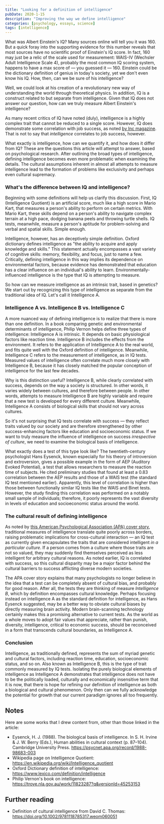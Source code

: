 ```yaml
---
title: "Looking for a definition of intelligence"
pubDate: 2020-1-15
description: "Improving the way we define intelligence"
categories: [psychology, essays, science]
tags: [intelligence]
---
```


What was Albert Einstein's IQ? Many sources online will tell you it was 160. But a quick foray into the supporting evidence for this number reveals that most sources have no scientific proof of Einstein's IQ score. In fact, 160 may just be a relic of the scale used for measurement: WAIS-IV (Wechsler Adult Intelligence Scale 4), probably the most common IQ scoring system, happens to have a max score of — you guessed it — 160. Einstein could be the dictionary definition of genius in today's society, yet we don't even know his IQ. How, then, can we be sure of his intelligence?

Well, we could look at his creation of a revolutionary new way of understanding the world through theoretical physics. In addition, IQ is a construct related to but separate from intelligence. Given that IQ does not answer our question, how can we truly measure Albert Einstein's intelligence?

As many recent critics of IQ have noted (duly), intelligence is a highly complex trait that cannot be reduced to a single score. However, IQ does demonstrate some correlation with job success, as noted [by Inc magazine](https://www.inc.com/business-insider/why-iq-big-factor-future-success-job-performance-according-science-research.html). That is not to say that *intelligence* correlates to job success, however.

What exactly is intelligence, how can we quantify it, and how does it differ from IQ? These are the questions this article will attempt to answer, based on psychological research. After outlining the broad types of intelligence, defining intelligence becomes even more problematic when examining the details. The cultural assumptions inherent in almost all attempts to measure intelligence lead to the formation of problems like exclusivity and perhaps even cultural supremacy.

### What's the difference between IQ and intelligence?

Beginning with some definitions will help us clarify this discussion. First, IQ (Intelligence Quotient) is an artificial score, much like a high score in Mario Kart, that measures a person's ability to perform on certain metrics. With Mario Kart, these skills depend on a person's ability to navigate complex terrain at a high pace, dodging banana peels and throwing turtle shells. IQ tests, meanwhile, measure a person's aptitude for problem-solving and verbal and spatial skills. Simple enough.

Intelligence, however, has an deceptively simple definition. Oxford dictionary defines intelligence as "the ability to acquire and apply knowledge and skills." This statement actually encompasses a vast variety of cognitive skills: memory, flexibility, and focus, just to name a few. Critically, defining intelligence in this way implies its dependence on environmental factors, because evidence has demonstrated that education has a clear influence on an individual's ability to learn. Environmentally-influenced intelligence is the type that IQ is attempting to measure.

So how can we measure intelligence as an intrinsic trait, based in genetics? We start out by recognizing this type of intelligence as separate from the traditional idea of IQ. Let's call it Intelligence A.

### Intelligence A vs. Intelligence B vs. Intelligence C

A more nuanced way of defining intelligence is to realize that there is more than one definition. In a book comparing genetic and environmental determinants of intelligence, Philip Vernon helps define three types of intelligence: Intelligence A is intrinsic. It depends on basic physiological factors like reaction time. Intelligence B includes the effects from the environment. It refers to the application of Intelligence A to the real world, and fits quite well with the Oxford definition of intelligence. Meanwhile, Intelligence C refers to the measurement of intelligence, as in IQ tests. Measured values of intelligence often correlate much more closely with Intelligence B, because it has closely matched the popular conception of intelligence for the last few decades.

Why is this distinction useful? Intelligence B, while clearly correlated with success, depends on the way a society is structured. In other words, it varies widely between cultures, and therefore between people. In other words, attempts to measure Intelligence B are highly variable and require that a new test is developed for every different culture. Meanwhile, Intelligence A consists of biological skills that should not vary across cultures.

So it's not surprising that IQ tests correlate with success — they reflect traits valued by our society and are therefore strengthened by other success-enhancing factors like education and socioeconomic status. If we want to truly measure the influence of intelligence on success *irrespective of culture*, we need to examine the biological basis of intelligence.

What exactly does a test of this type look like? The twentieth-century psychologist Hans Eysenck, known especially for his theory of introversion and extroversion, gives a possible example in the form of AEP (Auditory Evoked Potential), a test that allows researchers to measure the reaction time of subjects. He cited preliminary studies that found at least a 0.83 correlation between the AEP results and those of a WAIS test (the standard IQ test mentioned earlier). Apparently, this level of correlation is higher than those between functionally similar IQ tests like the WAIS and Binet tests. However, the study finding this correlation was performed on a notably small sample of individuals; therefore, it poorly represents the vast diversity in levels of education and socioeconomic status around the world.

### The cultural result of defining intelligence

As noted by [this American Psychological Association (APA) cover story](https://www.apa.org/monitor/feb03/intelligence), traditional measures of intelligence translate quite poorly across borders, raising problematic implications for cross-cultural interaction — an IQ test as currently given encapsulates the traits that are considered intelligent *in a particular culture*. If a person comes from a culture where those traits are not so valued, they may suddenly find themselves perceived as less intelligent for arbitrary cultural reasons. As noted earlier, IQ is correlated with success, so this cultural disparity may be a major factor behind the cultural barriers to success afflicting diverse modern societies.

The APA cover story explains that many psychologists no longer believe in the idea that a test can be completely absent of cultural bias, and probably for good reason. After all, the tests they are thinking of measure *Intelligence B*, which by definition encompasses cultural knowledge. Perhaps focusing instead on intelligence A as the standard definition for intelligence, as Hans Eysenck suggested, may be a better way to obviate cultural biases by directly measuring brain activity. Modern brain-scanning technology certainly makes this a promising alternative to current tests. As the world as a whole moves to adopt fair values that appreciate, rather than punish, diversity, intelligence, critical to economic success, should be reconceived in a form that transcends cultural boundaries, as Intelligence A.

### Conclusion

Intelligence, as traditionally defined, represents the sum of myriad genetic and cultural factors, including reaction time, education, socioeconomic status, and so on. Also known as Intelligence B, this is the type of trait commonly measured by IQ tests. Isolating the purely biological elements of intelligence as Intelligence A demonstrates that intelligence does not have to be the politically loaded, culturally and economically insensitive term that it is now, that there is hope for refining our definition of intelligence as both a biological and cultural phenomenon. Only then can we fully acknowledge the potential for growth that our current paradigm ignores all too frequently.


## Notes

Here are some works that I drew content from, other than those linked in the article:

- Eysenck, H. J. (1988). The biological basis of intelligence. In S. H. Irvine & J. W. Berry (Eds.), Human abilities in cultural context (p. 87–104). Cambridge University Press. https://psycnet.apa.org/record/1988-98683-003
- Wikipedia page on Intelligence Quotient: https://en.wikipedia.org/wiki/Intelligence_quotient
- Oxford Dictionary definition of intelligence: https://www.lexico.com/definition/intelligence
- Philip Vernon's book on intelligence: https://trove.nla.gov.au/work/11823287?q&versionId=45253153

## Further reading

- Definition of cultural intelligence from David C. Thomas: https://doi.org/10.1002/9781118785317.weom060051

